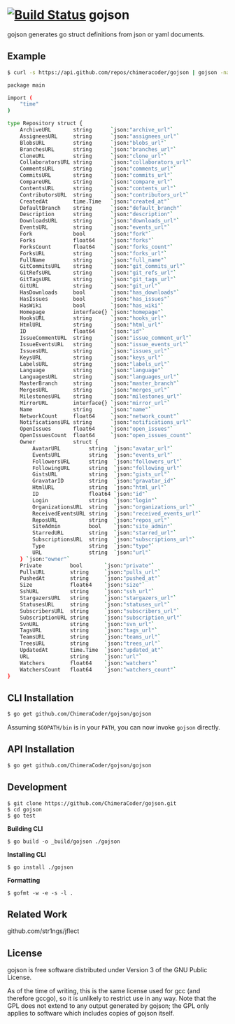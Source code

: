 [![Build Status](https://travis-ci.org/ChimeraCoder/gojson.svg?branch=master)](https://travis-ci.org/ChimeraCoder/gojson)
gojson
======

gojson generates go struct definitions from json or yaml documents.

Example
----------

```sh
$ curl -s https://api.github.com/repos/chimeracoder/gojson | gojson -name=Repository

package main

import (
	"time"
)

type Repository struct {
	ArchiveURL       string      `json:"archive_url"`
	AssigneesURL     string      `json:"assignees_url"`
	BlobsURL         string      `json:"blobs_url"`
	BranchesURL      string      `json:"branches_url"`
	CloneURL         string      `json:"clone_url"`
	CollaboratorsURL string      `json:"collaborators_url"`
	CommentsURL      string      `json:"comments_url"`
	CommitsURL       string      `json:"commits_url"`
	CompareURL       string      `json:"compare_url"`
	ContentsURL      string      `json:"contents_url"`
	ContributorsURL  string      `json:"contributors_url"`
	CreatedAt        time.Time   `json:"created_at"`
	DefaultBranch    string      `json:"default_branch"`
	Description      string      `json:"description"`
	DownloadsURL     string      `json:"downloads_url"`
	EventsURL        string      `json:"events_url"`
	Fork             bool        `json:"fork"`
	Forks            float64     `json:"forks"`
	ForksCount       float64     `json:"forks_count"`
	ForksURL         string      `json:"forks_url"`
	FullName         string      `json:"full_name"`
	GitCommitsURL    string      `json:"git_commits_url"`
	GitRefsURL       string      `json:"git_refs_url"`
	GitTagsURL       string      `json:"git_tags_url"`
	GitURL           string      `json:"git_url"`
	HasDownloads     bool        `json:"has_downloads"`
	HasIssues        bool        `json:"has_issues"`
	HasWiki          bool        `json:"has_wiki"`
	Homepage         interface{} `json:"homepage"`
	HooksURL         string      `json:"hooks_url"`
	HtmlURL          string      `json:"html_url"`
	ID               float64     `json:"id"`
	IssueCommentURL  string      `json:"issue_comment_url"`
	IssueEventsURL   string      `json:"issue_events_url"`
	IssuesURL        string      `json:"issues_url"`
	KeysURL          string      `json:"keys_url"`
	LabelsURL        string      `json:"labels_url"`
	Language         string      `json:"language"`
	LanguagesURL     string      `json:"languages_url"`
	MasterBranch     string      `json:"master_branch"`
	MergesURL        string      `json:"merges_url"`
	MilestonesURL    string      `json:"milestones_url"`
	MirrorURL        interface{} `json:"mirror_url"`
	Name             string      `json:"name"`
	NetworkCount     float64     `json:"network_count"`
	NotificationsURL string      `json:"notifications_url"`
	OpenIssues       float64     `json:"open_issues"`
	OpenIssuesCount  float64     `json:"open_issues_count"`
	Owner            struct {
		AvatarURL         string  `json:"avatar_url"`
		EventsURL         string  `json:"events_url"`
		FollowersURL      string  `json:"followers_url"`
		FollowingURL      string  `json:"following_url"`
		GistsURL          string  `json:"gists_url"`
		GravatarID        string  `json:"gravatar_id"`
		HtmlURL           string  `json:"html_url"`
		ID                float64 `json:"id"`
		Login             string  `json:"login"`
		OrganizationsURL  string  `json:"organizations_url"`
		ReceivedEventsURL string  `json:"received_events_url"`
		ReposURL          string  `json:"repos_url"`
		SiteAdmin         bool    `json:"site_admin"`
		StarredURL        string  `json:"starred_url"`
		SubscriptionsURL  string  `json:"subscriptions_url"`
		Type              string  `json:"type"`
		URL               string  `json:"url"`
	} `json:"owner"`
	Private         bool       `json:"private"`
	PullsURL        string     `json:"pulls_url"`
	PushedAt        string     `json:"pushed_at"`
	Size            float64    `json:"size"`
	SshURL          string     `json:"ssh_url"`
	StargazersURL   string     `json:"stargazers_url"`
	StatusesURL     string     `json:"statuses_url"`
	SubscribersURL  string     `json:"subscribers_url"`
	SubscriptionURL string     `json:"subscription_url"`
	SvnURL          string     `json:"svn_url"`
	TagsURL         string     `json:"tags_url"`
	TeamsURL        string     `json:"teams_url"`
	TreesURL        string     `json:"trees_url"`
	UpdatedAt       time.Time  `json:"updated_at"`
	URL             string     `json:"url"`
	Watchers        float64    `json:"watchers"`
	WatchersCount   float64    `json:"watchers_count"`
}
```

CLI Installation
----------------

```sh
$ go get github.com/ChimeraCoder/gojson/gojson
```

Assuming `$GOPATH/bin` is in your `PATH`, you can now invoke `gojson` directly.


API Installation
----------------

```sh
$ go get github.com/ChimeraCoder/gojson/gojson
```

Development
-----------

```
$ git clone https://github.com/ChimeraCoder/gojson.git
$ cd gojson
$ go test
```

**Building CLI**

```
$ go build -o _build/gojson ./gojson
```

**Installing CLI**

```
$ go install ./gojson
```

**Formatting**

```
$ gofmt -w -e -s -l .
```

Related Work
------------

github.com/str1ngs/jflect

License
----------

gojson is free software distributed under Version 3 of the GNU Public License.

As of the time of writing, this is the same license used for gcc (and therefore gccgo), so it is unlikely to restrict use in any way. Note that the GPL does not extend to any output generated by gojson; the GPL only applies to software which includes copies of gojson itself.
